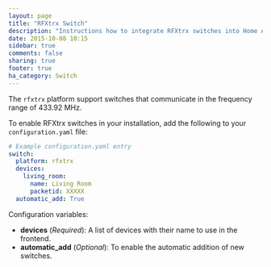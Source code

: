 ```yaml
---
layout: page
title: "RFXtrx Switch"
description: "Instructions how to integrate RFXtrx switches into Home Assistant."
date: 2015-10-08 10:15
sidebar: true
comments: false
sharing: true
footer: true
ha_category: Switch
---
```


The `rfxtrx` platform support switches that communicate in the frequency range of 433.92 MHz.

To enable RFXtrx switches in your installation, add the following to your `configuration.yaml` file:

```yaml
# Example configuration.yaml entry
switch:
  platform: rfxtrx
  devices:
    living_room:
      name: Living Room
      packetid: XXXXX
  automatic_add: True
```

Configuration variables:

- **devices** (*Required*): A list of devices with their name to use in the frontend.
- **automatic_add** (*Optional*): To enable the automatic addition of new switches.

